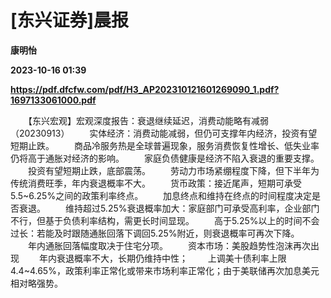 # [东兴证券]晨报
**康明怡**

**2023-10-16 01:39**

**https://pdf.dfcfw.com/pdf/H3_AP202310121601269090_1.pdf?1697133061000.pdf**

　　【东兴宏观】宏观深度报告：衰退继续延迟，消费动能略有减弱（20230913） 　　实体经济：消费动能减弱，但仍可支撑年内经济，投资有望短期止跌。 　　商品冷服务热是全球普遍现象，服务消费恢复性增长、低失业率仍将高于通胀对经济的影响。 　　家庭负债健康是经济不陷入衰退的重要支撑。 　　投资有望短期止跌，底部震荡。 　　劳动力市场紧绷程度下降，但下半年为传统消费旺季，年内衰退概率不大。 　　货币政策：接近尾声，短期可承受5.5~6.25%之间的政策利率终点。 　　加息终点和维持在终点的时间程度决定是否衰退。 　　维持超过5.25%衰退概率加大：家庭部门可承受高利率，企业部门不行，但基于负债利率结构，需更长时间显现。 　　高于5.25%以上的时间不会过长：若能及时跟随通胀回落下调回5.25%附近，则衰退概率可再次下降。 　　年内通胀回落幅度取决于住宅分项。 　　资本市场：美股趋势性泡沫再次出现 　　年内衰退概率不大，长期仍维持中性； 　　上调美十债利率上限4.4~4.65%，政策利率正常化或带来市场利率正常化；由于美联储再次加息美元相对略强势。